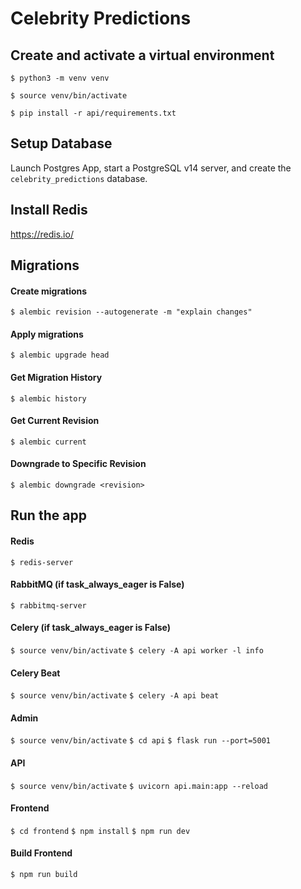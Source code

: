 # Celebrity Predictions

## Create and activate a virtual environment

`$ python3 -m venv venv`

`$ source venv/bin/activate`

`$ pip install -r api/requirements.txt`

## Setup Database

Launch Postgres App, start a PostgreSQL v14 server, and create the `celebrity_predictions` database.

## Install Redis
https://redis.io/

## Migrations

#### Create migrations
`$ alembic revision --autogenerate -m "explain changes"`

#### Apply migrations
`$ alembic upgrade head`

#### Get Migration History
`$ alembic history`

#### Get Current Revision
`$ alembic current`

#### Downgrade to Specific Revision
`$ alembic downgrade <revision>`

## Run the app

#### Redis
`$ redis-server`

#### RabbitMQ (if task_always_eager is False)
`$ rabbitmq-server`

#### Celery (if task_always_eager is False)
`$ source venv/bin/activate`
`$ celery -A api worker -l info`

#### Celery Beat
`$ source venv/bin/activate`
`$ celery -A api beat`

#### Admin
`$ source venv/bin/activate`
`$ cd api`
`$ flask run --port=5001`

#### API
`$ source venv/bin/activate`
`$ uvicorn api.main:app --reload`

#### Frontend
`$ cd frontend`
`$ npm install`
`$ npm run dev`

#### Build Frontend
`$ npm run build`
